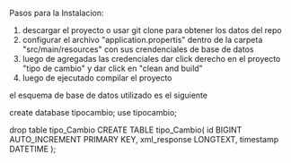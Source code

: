 Pasos para la Instalacion:
  1) descargar el proyecto o usar git clone para obtener los datos del repo
  2) configurar el archivo "application.propertis" dentro de la carpeta "src/main/resources" con sus crendenciales de base de datos
  3) luego de agregadas las credenciales dar click derecho en el proyecto "tipo de cambio" y dar click en "clean and build"
  4) luego de ejecutado compilar el proyecto


el esquema de base de datos utilizado es el siguiente 

create database tipocambio;
use tipocambio;

drop table tipo_Cambio
CREATE TABLE tipo_Cambio(
id BIGINT AUTO_INCREMENT PRIMARY KEY,
xml_response LONGTEXT,
timestamp DATETIME
);
